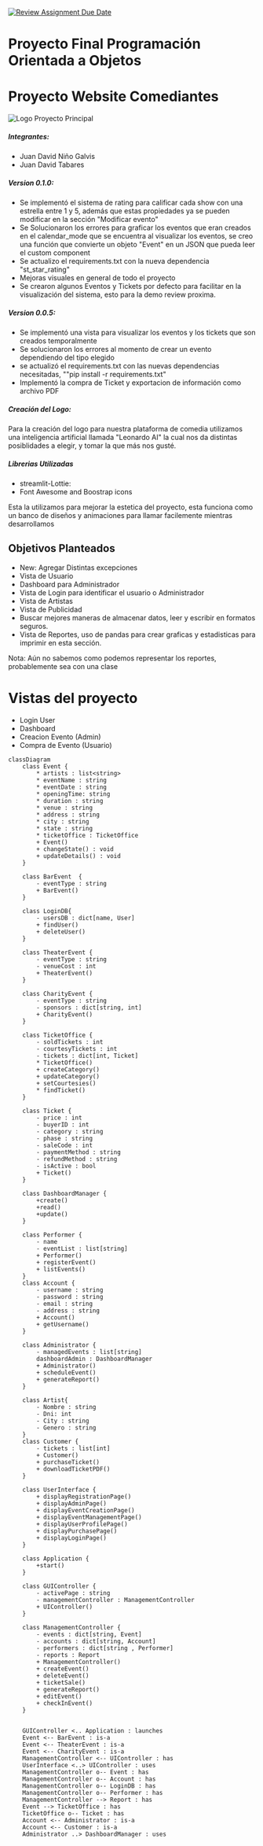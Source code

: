 [![Review Assignment Due Date](https://classroom.github.com/assets/deadline-readme-button-24ddc0f5d75046c5622901739e7c5dd533143b0c8e959d652212380cedb1ea36.svg)](https://classroom.github.com/a/6rk6xNey)
# Proyecto Final Programación Orientada a Objetos
# Proyecto Website Comediantes

![Logo Proyecto Principal](docs/logo_main.webp)

##### Integrantes:
- Juan David Niño Galvis
- Juan David Tabares

##### Version 0.1.0:

- Se implementó el sistema de rating para calificar cada show con una estrella entre 1 y 5, además que estas propiedades ya se pueden modificar en la sección "Modificar evento"
- Se Solucionaron los errores para graficar los eventos que eran creados en el calendar_mode que se encuentra al visualizar los eventos, se creo una función que convierte un objeto "Event" en un JSON que pueda leer el custom component
- Se actualizo el requirements.txt con la nueva dependencia "st_star_rating"
- Mejoras visuales en general de todo el proyecto
- Se crearon algunos Eventos y Tickets por defecto para facilitar en la visualización del sistema, esto para la demo review proxima.

##### Version 0.0.5:

- Se implementó una vista para visualizar los eventos y los tickets que son creados temporalmente
- Se solucionaron los errores al momento de crear un evento dependiendo del tipo elegido
- se actualizó el requirements.txt con las nuevas dependencias necesitadas, ""pip install -r requirements.txt"
- Implementó la compra de Ticket y exportacion de información como archivo PDF

##### Creación del Logo:

Para la creación del logo para nuestra plataforma de comedia utilizamos una inteligencia artificial llamada "Leonardo AI" la cual nos da distintas posiblidades a elegir, y tomar la que más nos gusté.

##### Librerias Utilizadas

- streamlit-Lottie:
- Font Awesome and Boostrap icons

Esta la utilizamos para mejorar la estetica del proyecto, esta funciona como un banco de diseños y animaciones para llamar facilemente mientras desarrollamos

## Objetivos Planteados

- New: Agregar Distintas excepciones
- Vista de Usuario
- Dashboard para Administrador
- Vista de Login para identificar el usuario o Administrador
- Vista de Artistas
- Vista de Publicidad
- Buscar mejores maneras de almacenar datos, leer y escribir en formatos seguros.
- Vista de Reportes, uso de pandas para crear graficas y estadisticas para imprimir en esta sección.

Nota: Aún no sabemos como podemos representar los reportes, probablemente sea con una clase
# Vistas del proyecto

- Login User
- Dashboard
- Creacion Evento (Admin)
- Compra de Evento (Usuario)

```mermaid
classDiagram
    class Event {
        * artists : list<string>
        * eventName : string
        * eventDate : string
        * openingTime: string
        * duration : string
        * venue : string
        * address : string
        * city : string
        * state : string
        * ticketOffice : TicketOffice
        + Event()
        + changeState() : void
        + updateDetails() : void
    }

    class BarEvent  {
        - eventType : string
        + BarEvent()
    }

    class LoginDB{
        - usersDB : dict[name, User]
        + findUser()
        + deleteUser()
    }

    class TheaterEvent {
        - eventType : string
        - venueCost : int
        + TheaterEvent()
    }

    class CharityEvent {
        - eventType : string
        - sponsors : dict[string, int]
        + CharityEvent()
    }

    class TicketOffice {
        - soldTickets : int
        - courtesyTickets : int
        - tickets : dict[int, Ticket]
        * TicketOffice()
        + createCategory()
        + updateCategory()
        + setCourtesies()
        * findTicket()
    }

    class Ticket {
        - price : int
        - buyerID : int
        - category : string
        - phase : string
        - saleCode : int
        - paymentMethod : string
        - refundMethod : string
        - isActive : bool
        + Ticket()
    }

    class DashboardManager {
        +create()
        +read()
        +update()
    }
    
    class Performer {
        - name
        - eventList : list[string]
        + Performer()
        + registerEvent()
        + listEvents()
    }
    class Account {
        - username : string
        - password : string
        - email : string
        - address : string
        + Account()
        + getUsername()
    }

    class Administrator {
        - managedEvents : list[string]
        dashboardAdmin : DashboardManager
        + Administrator()
        + scheduleEvent()
        + generateReport()
    }

    class Artist{
        - Nombre : string
        - Dni: int
        - City : string
        - Genero : string
    }
    class Customer {
        - tickets : list[int]
        + Customer()
        + purchaseTicket()
        + downloadTicketPDF()
    }

    class UserInterface {
        + displayRegistrationPage()
        + displayAdminPage()
        + displayEventCreationPage()
        + displayEventManagementPage()
        + displayUserProfilePage()
        + displayPurchasePage()
        + displayLoginPage()
    }

    class Application {
        +start()
    }

    class GUIController {
        - activePage : string
        - managementController : ManagementController
        + UIController()
    }

    class ManagementController {
        - events : dict[string, Event]
        - accounts : dict[string, Account]
        - performers : dict[string , Performer]
        - reports : Report
        + ManagementController()
        + createEvent()
        + deleteEvent()
        + ticketSale()
        + generateReport()
        + editEvent()
        + checkInEvent()
    }


    GUIController <.. Application : launches
    Event <-- BarEvent : is-a
    Event <-- TheaterEvent : is-a
    Event <-- CharityEvent : is-a
    ManagementController <-- UIController : has
    UserInterface <..> UIController : uses
    ManagementController o-- Event : has
    ManagementController o-- Account : has
    ManagementController o-- LoginDB : has
    ManagementController o-- Performer : has
    ManagementController --> Report : has
    Event --> TicketOffice : has
    TicketOffice o-- Ticket : has
    Account <-- Administrator : is-a
    Account <-- Customer : is-a
    Administrator ..> DashboardManager : uses
```